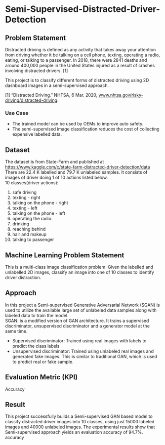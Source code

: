 # Semi-Supervised-Distracted-Driver-Detection

## Problem Statement
Distracted driving is defined as any activity that takes away your attention from driving whether it be talking on a cell phone, texting, operating a radio, eating, or talking to a passenger. In 2018, there were 2841 deaths and around 400,000 people in the United States injured as a result of crashes involving distracted drivers. [1]

This project is to classify different forms of distracted driving using 2D dashboard images in a semi-supervised approach.

[1] “Distracted Driving.” NHTSA, 6 Mar. 2020, www.nhtsa.gov/risky-driving/distracted-driving.

### Use Case
* The trained model can be used by OEMs to improve auto safety.
* The semi-supervised image classification reduces the cost of collecting expensive labelled data.

## Dataset
The dataset is from State-Farm and published at https://www.kaggle.com/c/state-farm-distracted-driver-detection/data<br />
There are 22.4 K labelled and 79.7 K unlabeled samples. It consists of images of driver doing 1 of 10 actions listed below.<br />
10 classes(driver actions):
1. safe driving
2. texting - right
3. talking on the phone - right
4. texting - left
5. talking on the phone - left
6. operating the radio
7. drinking
8. reaching behind
9. hair and makeup
10. talking to passenger


## Machine Learning Problem Statement 
This is a multi-class image classification problem. Given the labelled and unlabelled 2D images, classify an image into one of 10 classes to identify driver distraction.

## Approach
In this project a Semi-supervised Generative Adversarial Network (SGAN) is used to utilize the available large set of unlabeled data samples along with labeled data to train the model.<br />
SGAN: is a modified version of GAN architecture. It trains a supervised discriminator, unsupervised discriminator and a generator model at the same time.<br />
* Supervised discriminator: Trained using real images with labels to predict the class labels<br />
* Unsupervised discriminator: Trained using unlabeled real images and generated fake images. This is similar to traditional GAN, which is used to predict real or fake sample.

## Evaluation Metric (KPI)
Accuracy

## Result
This project successfully builds a Semi-supervised GAN based model to classify distracted driver images into 10 classes, using just 15000 labeled images and 40000 unlabeled images. The experimental results show that Semi-supervised approach yields an evaluation accuracy of 94.7%. accuracy
